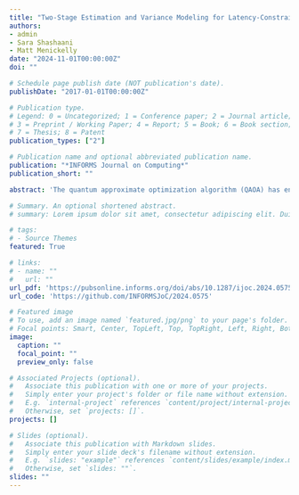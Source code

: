 ```yaml
---
title: "Two-Stage Estimation and Variance Modeling for Latency-Constrained Variational Quantum Algorithms"
authors:
- admin
- Sara Shashaani
- Matt Menickelly
date: "2024-11-01T00:00:00Z"
doi: ""

# Schedule page publish date (NOT publication's date).
publishDate: "2017-01-01T00:00:00Z"

# Publication type.
# Legend: 0 = Uncategorized; 1 = Conference paper; 2 = Journal article;
# 3 = Preprint / Working Paper; 4 = Report; 5 = Book; 6 = Book section;
# 7 = Thesis; 8 = Patent
publication_types: ["2"]

# Publication name and optional abbreviated publication name.
publication: "*INFORMS Journal on Computing*"
publication_short: ""

abstract: 'The quantum approximate optimization algorithm (QAOA) has enjoyed increasing attention in noisy, intermediate-scale quantum computing with its application to combinatorial optimization problems. QAOA has the potential to demonstrate a quantum advantage for NP-hard combinatorial optimization problems. As a hybrid quantum-classical algorithm, the classical component of QAOA resembles a simulation optimization problem in which the simulation outcomes are attainable only through a quantum computer. The simulation that derives from QAOA exhibits two unique features that can have a substantial impact on the optimization process: (i) the variance of the stochastic objective values typically decreases in proportion to the optimality gap, and (ii) querying samples from a quantum computer introduces an additional latency overhead. In this paper, we introduce a novel stochastic trust-region method derived from a derivative-free, adaptive sampling trust-region optimization method intended to efficiently solve the classical optimization problem in QAOA by explicitly taking into account the two mentioned characteristics. The key idea behind the proposed algorithm involves constructing two separate local models in each iteration: a model of the objective function and a model of the variance of the objective function. Exploiting the variance model allows us to restrict the number of communications with the quantum computer and also helps navigate the nonconvex objective landscapes typical in QAOA optimization problems. We numerically demonstrate the superiority of our proposed algorithm using the SimOpt library and Qiskit when we consider a metric of computational burden that explicitly accounts for communication costs.'

# Summary. An optional shortened abstract.
# summary: Lorem ipsum dolor sit amet, consectetur adipiscing elit. Duis posuere tellus ac convallis placerat. Proin tincidunt magna sed ex sollicitudin condimentum.

# tags:
# - Source Themes
featured: True

# links:
# - name: ""
#   url: ""
url_pdf: 'https://pubsonline.informs.org/doi/abs/10.1287/ijoc.2024.0575'
url_code: 'https://github.com/INFORMSJoC/2024.0575'

# Featured image
# To use, add an image named `featured.jpg/png` to your page's folder. 
# Focal points: Smart, Center, TopLeft, Top, TopRight, Left, Right, BottomLeft, Bottom, BottomRight.
image:
  caption: ""
  focal_point: ""
  preview_only: false

# Associated Projects (optional).
#   Associate this publication with one or more of your projects.
#   Simply enter your project's folder or file name without extension.
#   E.g. `internal-project` references `content/project/internal-project/index.md`.
#   Otherwise, set `projects: []`.
projects: []

# Slides (optional).
#   Associate this publication with Markdown slides.
#   Simply enter your slide deck's filename without extension.
#   E.g. `slides: "example"` references `content/slides/example/index.md`.
#   Otherwise, set `slides: ""`.
slides: ""
---
```

